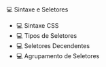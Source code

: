 :computer: Sintaxe e Seletores
- :computer: Sintaxe CSS
- :computer: Tipos de Seletores
- :computer: Seletores Decendentes
- :computer: Agrupamento de Seletores